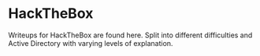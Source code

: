 # HackTheBox

Writeups for HackTheBox are found here. Split into different difficulties and Active Directory with varying levels of explanation.
